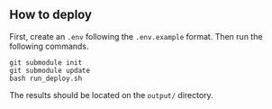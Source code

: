 ## How to deploy

First, create an `.env` following the `.env.example` format. Then run the following commands.

```
git submodule init
git submodule update
bash run_deploy.sh
```

The results should be located on the `output/` directory.